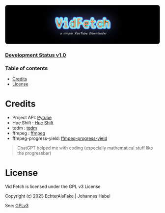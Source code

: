 <img src="https://github.com/EchterAlsFake/VidFetch/blob/master/graphics/VidFetch.jpg" alt="Alt text" style="border-radius: 8px;">

### [Development Status v1.0](htttps://github.com/EchterAlsFake/VidFetch/blob/master/READMEs/DEVELOPMENT.md)

### Table of contents
- [Credits](#credits)
- [License](#license)



# Credits

- Project API: [Pytube](https://github.com/pytube/pytube)
- Hue Shift  : [Hue Shift](https://github.com/EchterAlsFake/hue_shift)
- tqdm       : [tqdm](https://github.com/tqdm/tqdm)
- ffmpeg     : [ffmpeg](https://ffmpeg.org/)
- ffmpeg-progress-yield: [ffmpeg-progress-yield](https://github.com/slhck/ffmpeg-progress-yield)

> ChatGPT helped me with coding (especially mathematical stuff like the progressbar)

# License

Vid Fetch is licensed under the GPL v3 License

Copyright (c) 2023 EchterAlsFake | Johannes Habel

See: [GPLv3](https://www.gnu.org/licenses/gpl-3.0.en.html)